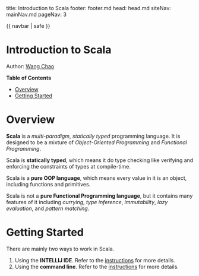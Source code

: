 <frontmatter>
  title: Introduction to Scala
  footer: footer.md
  head: head.md
  siteNav: mainNav.md
  pageNav: 3
</frontmatter>

{{ navbar | safe }}

<div class="website-content">

# Introduction to Scala

Author: [Wang Chao](https://github.com/fzdy1914)

**Table of Contents**

* [Overview](#overview)
* [Getting Started](#getting-started)

# Overview
**Scala** is a *multi-paradigm*, *statically typed* programming language. 
It is designed to be a mixture of *Object-Oriented Programming* and *Functional Programming*. 

Scala is **statically typed**, which means it do type checking like verifying and enforcing the constraints of types 
at compile-time.

Scala is a **pure OOP language**, which means every value in it is an object, including functions and primitives.

Scala is not a **pure Functional Programming language**, but it contains many features of it including *currying*, 
*type inference*, *immutability*, *lazy evaluation*, and *pattern matching*.

# Getting Started
There are mainly two ways to work in Scala.

1. Using the **INTELLIJ IDE**. Refer to the [instructions](https://docs.scala-lang.org/getting-started-intellij-track/getting-started-with-scala-in-intellij.html) for more details.
2. Using the **command line**. Refer to the [instructions](https://docs.scala-lang.org/getting-started-sbt-track/getting-started-with-scala-and-sbt-on-the-command-line.html) for more details.

</div>
